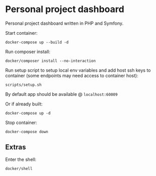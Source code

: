 # Personal project dashboard

Personal project dashboard written in PHP and Symfony.

Start container:

```
docker-compose up --build -d
```

Run composer install:

```
docker/composer install --no-interaction
```

Run setup script to setup local env variables and add host ssh keys to container (some endpoints may need access to container host):

```
scripts/setup.sh
```

By default app should be available @ `localhost:60009`

Or if already built:

```
docker-compose up -d
```

Stop container:

```
docker-compose down
```

## Extras

Enter the shell:

```
docker/shell
```

